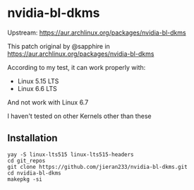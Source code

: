 # nvidia-bl-dkms

Upstream: https://aur.archlinux.org/packages/nvidia-bl-dkms

This patch original by @sapphire in https://aur.archlinux.org/packages/nvidia-bl-dkms

According to my test, it can work properly with:
- Linux 5.15 LTS
- Linux 6.6 LTS

And not work with Linux 6.7

I haven't tested on other Kernels other than these

## Installation

```shell
yay -S linux-lts515 linux-lts515-headers
cd git_repos
git clone https://github.com/jieran233/nvidia-bl-dkms.git
cd nvidia-bl-dkms
makepkg -si
```